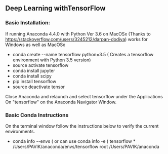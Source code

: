 ## Deep Learning withTensorFlow 

### Basic Installation:
If running Anaconda 4.4.0 with Python Ver 3.6 on MacOSx (Thanks to https://stackoverflow.com/users/3245212/darpan-dodiya) works for Windows as well as MacOSx
* conda create --name tensorflow python=3.5  ( Creates a tensorflow environment with Python 3.5 version)
* source activate tensorflow
* conda install jupyter
* conda install scipy
* pip install tensorflow
* source deactivate tensor 

Close Anaconda and relaunch and select tensorflow under the Applications On "tensorflow" on the Anaconda Navigator Window. 


### Basic Conda Instructions
On the terminal window follow the instructions below to verify the current environments.
* conda info --envs  ( or can use conda info -e )
tensorflow            *  /Users/PAVIK/anaconda/envs/tensorflow
root                     /Users/PAVIK/anaconda

